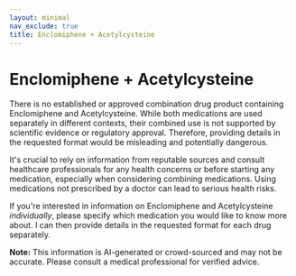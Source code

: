 ```yaml
---
layout: minimal
nav_exclude: true
title: Enclomiphene + Acetylcysteine
---
```


# Enclomiphene + Acetylcysteine

There is no established or approved combination drug product containing Enclomiphene and Acetylcysteine.  While both medications are used separately in different contexts, their combined use is not supported by scientific evidence or regulatory approval.  Therefore, providing details in the requested format would be misleading and potentially dangerous.

It's crucial to rely on information from reputable sources and consult healthcare professionals for any health concerns or before starting any medication, especially when considering combining medications.  Using medications not prescribed by a doctor can lead to serious health risks.

If you're interested in information on Enclomiphene and Acetylcysteine *individually*, please specify which medication you would like to know more about. I can then provide details in the requested format for each drug separately.


**Note:** This information is AI-generated or crowd-sourced and may not be accurate. Please consult a medical professional for verified advice.
